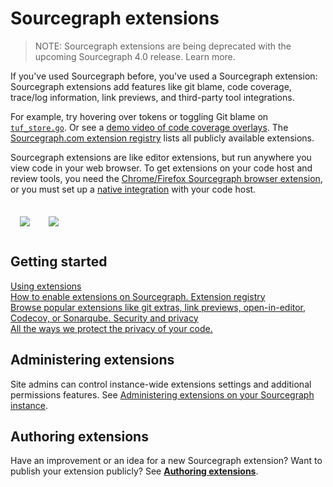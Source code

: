 # Sourcegraph extensions

> NOTE: Sourcegraph extensions are being deprecated with the upcoming Sourcegraph 4.0 release. Learn more.

<p class="lead">
If you've used Sourcegraph before, you've used a Sourcegraph extension: Sourcegraph extensions add features like git blame, code coverage, trace/log information, link previews, and third-party tool integrations. 
</p>

For example, try hovering over tokens or toggling Git blame on [`tuf_store.go`](https://sourcegraph.com/github.com/theupdateframework/notary/-/blob/server/storage/tuf_store.go). Or see a [demo video of code coverage overlays](https://www.youtube.com/watch?v=j1eWBa3rWH8). The [Sourcegraph.com extension registry](https://sourcegraph.com/extensions) lists all publicly available extensions. 

Sourcegraph extensions are like editor extensions, but run anywhere you view code in your web browser. To get extensions on your code host and review tools, you need the [Chrome/Firefox Sourcegraph browser extension](../integration/browser_extension.md), or you must set up a [native integration](../integration/index.md) with your code host. 

<div style="text-align:center;margin:20px 0;display:flex">
<a href="https://github.com/sourcegraph/sourcegraph-codecov" target="_blank"><img src="https://user-images.githubusercontent.com/1976/45107396-53d56880-b0ee-11e8-96e9-ca83e991101c.png" style="padding:15px"></a>
<a href="https://github.com/sourcegraph/sourcegraph-git-extras" target="_blank"><img src="https://user-images.githubusercontent.com/1976/47624533-f3a1e800-dada-11e8-81d9-3d4bd67fc08a.png" style="padding:15px"></a>

</div>

## Getting started

<div class="getting-started">
   <a href="usage" class="btn">
   <span>Using extensions</span>
   </br>
   How to enable extensions on Sourcegraph.
  </a>

  <a href="https://sourcegraph.com/extensions" class="btn">
   <span>Extension registry</span>
   </br>
   Browse popular extensions like git extras, link previews, open-in-editor, Codecov, or Sonarqube.
  </a>

  <a href="security" class="btn">
   <span>Security and privacy</span>
   </br>
    All the ways we protect the privacy of your code. 
  </a>
</div>

## Administering extensions

Site admins can control instance-wide extensions settings and additional permissions features. See [Administering extensions on your Sourcegraph instance](../admin/extensions/index.md). 

## Authoring extensions

Have an improvement or an idea for a new Sourcegraph extension? Want to publish your extension publicly? See [**Authoring extensions**](authoring/index.md).

